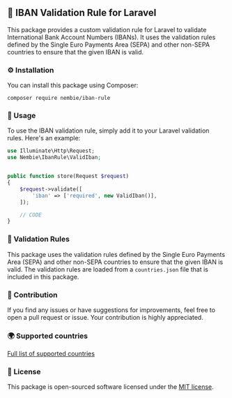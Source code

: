## 🏦 IBAN Validation Rule for Laravel
This package provides a custom validation rule for Laravel to validate International Bank Account Numbers (IBANs). It uses the validation rules defined by the Single Euro Payments Area (SEPA) and other non-SEPA countries to ensure that the given IBAN is valid.

### ⚙️ Installation
You can install this package using Composer:

```composer require nembie/iban-rule```


### 👾 Usage

To use the IBAN validation rule, simply add it to your Laravel validation rules. Here's an example:


```php
use Illuminate\Http\Request;
use Nembie\IbanRule\ValidIban;


public function store(Request $request)
{
    $request->validate([
        'iban' => ['required', new ValidIban()],
    ]);

    // CODE
}
```


### 🔐 Validation Rules
This package uses the validation rules defined by the Single Euro Payments Area (SEPA) and other non-SEPA countries to ensure that the given IBAN is valid. The validation rules are loaded from a `countries.json` file that is included in this package.

### 🤝 Contribution
If you find any issues or have suggestions for improvements, feel free to open a pull request or issue. Your contribution is highly appreciated.

### 🌍 Supported countries

[Full list of supported countries](https://github.com/Nembie/nova-iban-field/blob/master/COUNTRIES.md)

### 📝 License

This package is open-sourced software licensed under the [MIT license](https://github.com/Nembie/iban-rule/blob/main/LICENSE.md).